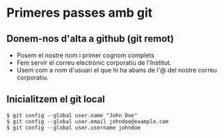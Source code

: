 # Primeres passes amb git

## Donem-nos d'alta a github (git remot)

* Posem el nostre nom i primer cognom complets
* Fem servir el correu electrònic corporatiu de l'Institut.
* Usem com a nom d'usuari el que hi ha abans de l'@ del nostre correu corporatiu.

## Inicialitzem el git local

```
$ git config --global user.name "John Doe"
$ git config --global user.email johndoe@example.com
$ git config --global user.username johndoe
```

